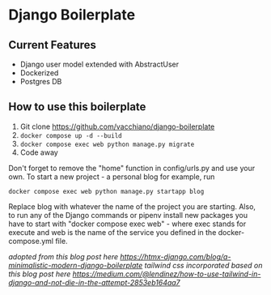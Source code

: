 # Django Boilerplate

## Current Features

- Django user model extended with AbstractUser
- Dockerized
- Postgres DB

## How to use this boilerplate

1. Git clone https://github.com/vacchiano/django-boilerplate
2. `docker compose up -d --build`
3. `docker compose exec web python manage.py migrate`
4. Code away

Don't forget to remove the "home" function in config/urls.py and use your own. To start a new project - a personal blog for example, run 
```
docker compose exec web python manage.py startapp blog
```
Replace blog with whatever the name of the project you are starting. Also, to run any of the Django commands or pipenv install new packages you have to start with "docker compose exec web" - where exec stands for execute and web is the name of the service you defined in the docker-compose.yml file.

*adopted from this blog post here https://htmx-django.com/blog/a-minimalistic-modern-django-boilerplate*
*tailwind css incorporated based on this blog post here https://medium.com/@lendinez/how-to-use-tailwind-in-django-and-not-die-in-the-attempt-2853eb164aa7*